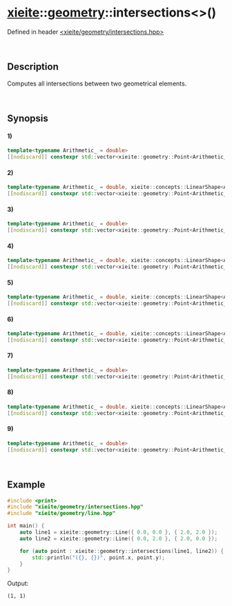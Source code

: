 # [xieite](../../xieite.md)\:\:[geometry](../../geometry.md)\:\:intersections\<\>\(\)
Defined in header [<xieite/geometry/intersections.hpp>](../../../include/xieite/geometry/intersections.hpp)

&nbsp;

## Description
Computes all intersections between two geometrical elements.

&nbsp;

## Synopsis
#### 1)
```cpp
template<typename Arithmetic_ = double>
[[nodiscard]] constexpr std::vector<xieite::geometry::Point<Arithmetic_>> intersections(xieite::geometry::Point<Arithmetic_>, xieite::geometry::Point<Arithmetic_>) noexcept;
```
#### 2)
```cpp
template<typename Arithmetic_ = double, xieite::concepts::LinearShape<Arithmetic_> LinearShape>
[[nodiscard]] constexpr std::vector<xieite::geometry::Point<Arithmetic_>> intersections(xieite::geometry::Point<Arithmetic_>, const LinearShape&) noexcept;
```
#### 3)
```cpp
template<typename Arithmetic_ = double>
[[nodiscard]] constexpr std::vector<xieite::geometry::Point<Arithmetic_>> intersections(xieite::geometry::Point<Arithmetic_>, const xieite::geometry::Polygon<Arithmetic_>&) noexcept;
```
#### 4)
```cpp
template<typename Arithmetic_ = double, xieite::concepts::LinearShape<Arithmetic_> LinearShape>
[[nodiscard]] constexpr std::vector<xieite::geometry::Point<Arithmetic_>> intersections(const LinearShape&, xieite::geometry::Point<Arithmetic_>) noexcept;
```
#### 5)
```cpp
template<typename Arithmetic_ = double, xieite::concepts::LinearShape<Arithmetic_> LinearShape1, xieite::concepts::LinearShape<Arithmetic_> LinearShape2>
[[nodiscard]] constexpr std::vector<xieite::geometry::Point<Arithmetic_>> intersections(const LinearShape1&, const LinearShape2&) noexcept;
```
#### 6)
```cpp
template<typename Arithmetic_ = double, xieite::concepts::LinearShape<Arithmetic_> LinearShape>
[[nodiscard]] constexpr std::vector<xieite::geometry::Point<Arithmetic_>> intersections(const LinearShape&, const xieite::geometry::Polygon<Arithmetic_>&) noexcept;
```
#### 7)
```cpp
template<typename Arithmetic_ = double>
[[nodiscard]] constexpr std::vector<xieite::geometry::Point<Arithmetic_>> intersections(const xieite::geometry::Polygon<Arithmetic_>&, xieite::geometry::Point<Arithmetic_>) noexcept;
```
#### 8)
```cpp
template<typename Arithmetic_ = double, xieite::concepts::LinearShape<Arithmetic_> LinearShape>
[[nodiscard]] constexpr std::vector<xieite::geometry::Point<Arithmetic_>> intersections(const xieite::geometry::Polygon<Arithmetic_>&, const LinearShape&) noexcept;
```
#### 9)
```cpp
template<typename Arithmetic_ = double>
[[nodiscard]] constexpr std::vector<xieite::geometry::Point<Arithmetic_>> intersections(const xieite::geometry::Polygon<Arithmetic_>&, const xieite::geometry::Polygon<Arithmetic_>&) noexcept;
```

&nbsp;

## Example
```cpp
#include <print>
#include "xieite/geometry/intersections.hpp"
#include "xieite/geometry/line.hpp"

int main() {
    auto line1 = xieite::geometry::Line({ 0.0, 0.0 }, { 2.0, 2.0 });
    auto line2 = xieite::geometry::Line({ 0.0, 2.0 }, { 2.0, 0.0 });

    for (auto point : xieite::geometry::intersections(line1, line2)) {
        std::println("({}, {})", point.x, point.y);
    }
}
```
Output:
```
(1, 1)
```
